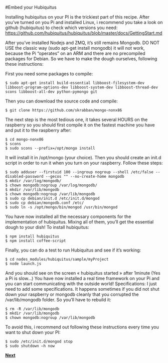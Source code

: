#Embed your  Hubiquitus 

Installing hubiquitus on your PI is the trickiest part of this recipe. After you’ve turned on you Pi and installed Linux, i recommend you take a look on github (hubiquitus) to check which versions you need:
https://github.com/hubiquitus/hubiquitus/blob/master/docs/GettingStart.md

After you’ve installed Nodejs and ZMQ, it’s still remains Mongodb. DO NOT USE the classic way (sudo apt-get install mongodb) it will not work, because the Pi “operates” on an ARM and there are no precompiled packages for Debian. So we have to make the dough ourselves, following these instructions:

First you need some packages to compile:
```
$ sudo apt-get install build-essential libboost-filesystem-dev libboost-program-options-dev libboost-system-dev libboost-thread-dev scons libboost-all-dev python-pymongo git
```

Then you can download the source code and compile:
```
$ git clone https://github.com/skrabban/mongo-nonx86
```

The next step is the most tedious one, it takes several HOURS on the raspberry so you should first compile it on the fastest machine you have and put it to the raspberry after:
```
$ cd mongo-nonx86
$ scons
$ sudo scons --prefix=/opt/mongo install
```


It will install it in /opt/mongo (your choice). Then you should create an init.d script in order to run it when you turn on your raspberry. Follow these steps:
```
$ sudo adduser --firstuid 100 --ingroup nogroup --shell /etc/false --disabled-password --gecos "" --no-create-home mongodb
$ mkdir /var/log/mongodb/
$ chown mongodb:nogroup /var/log/mongodb/
$ mkdir /var/lib/mongodb 
$ chown mongodb:nogroup /var/lib/mongodb
$ sudo cp debian/init.d /etc/init.d/mongod
$ sudo cp debian/mongodb.conf /etc/	
$ sudo ln -s /opt/mongo/bin/mongod /usr/bin/mongod
```

You have now installed all the necessary components for the implementation of hubiquitus. Mixing all of them, you’ll get the essential dough to your dish!
To install hubiquitus:
```
$ npm install hubiquitus
$ npm install coffee-script
```

Finally, you can do a test to run Hubiquitus and see if it’s working:
```
$ cd nodes_modules/hubiquitus/sample/myProject
$ node launch.js
```

And you should see on the screen « hubiquitus started » after 1minute (Yes a Pi is slow…)
You have now installed a real time framework on your Pi and you can start communicating with the outside world! 
Specifications:
I just need to add some specifications. It happens sometimes if you did not shut down your raspberry or mongodb cleanly that you corrupted the /var/lib/mongodb folder. So you’ll have to rebuild it:
```
$ rm -R /var/lib/mongodb 
$ mkdir /var/lib/mongodb 
$ chown mongodb:nogroup /var/lib/mongodb
```

To avoid this, i recommend out following these instructions every time you want to shut down your PI:
```
$ sudo /etc/init.d/mongod stop
$ sudo shutdown –h now
```
[**Next**](Readwriteonmirfare.md)

